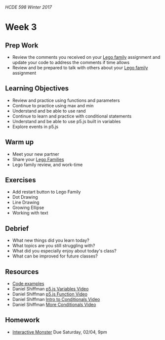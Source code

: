 _HCDE 598 Winter 2017_

# Week 3

## Prep Work
* Review the comments you received on your [Lego family](../week2/homework/lego-family.md) assignment and update your code to address the comments if time allows
* Review and be prepared to talk with others about your [Lego family](../week2/homework/lego-family.md) assignment

## Learning Objectives
* Review and practice using functions and parameters
* Continue to practice using max and min
* Understand and be able to use rand
* Continue to learn and practice with conditional statements
* Understand and be able to use p5.js built in variables
* Explore events in p5.js

## Warm up
* Meet your new partner
* Share your [Lego Families](../week2/homework/lego-family.md)
* Lego family review, and work-time

## Exercises
* Add restart button to Lego Family
* Dot Drawing
* Line Drawing
* Growing Ellipse
* Working with text

## Debrief
* What new things did you learn today?
* What topics are you still struggling with?
* What did you especially enjoy about today's class?
* What can be improved for future classes?

## Resources
* [Code examples](code)
* Daniel Shiffman [p5.js Variables Video](https://vimeo.com/138327548)
* Daniel Shiffman [p5.js Function Video](https://vimeo.com/139587733)
* Daniel Shiffman [Intro to Conditionals Video](https://vimeo.com/138935676)
* Daniel Shiffman [More Conditionals Video](https://vimeo.com/138935678)

## Homework
* [Interactive Monster](homework/interactive-monster.md) Due Saturday, 02/04, 9pm